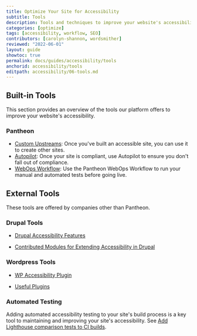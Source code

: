 ```yaml
---
title: Optimize Your Site for Accessibility
subtitle: Tools
description: Tools and techniques to improve your website's accessibility
categories: [optimize]
tags: [accessibility, workflow, SEO]
contributors: [carolyn-shannon, wordsmither]
reviewed: "2022-06-01"
layout: guide
showtoc: true
permalink: docs/guides/accessibility/tools
anchorid: accessibility/tools
editpath: accessibility/06-tools.md
---
```


## Built-in Tools

This section provides an overview of the tools our platform offers to improve your website's accessibility.

### Pantheon

- [Custom Upstreams](/custom-upstream): Once you've built an accessible site, you can use it to create other sites.
- [Autopilot](/guides/autopilot): Once your site is compliant, use Autopilot to ensure you don't fall out of compliance.
- [WebOps Workflow](/pantheon-workflow): Use the Pantheon WebOps Workflow to run your manual and automated tests before going live.

## External Tools

These tools are offered by companies other than Pantheon. 

### Drupal Tools

- [Drupal Accessibility Features](https://www.drupal.org/docs/accessibility/drupal-accessibility-features)

- [Contributed Modules for Extending Accessibility in Drupal](https://www.drupal.org/docs/accessibility/contributed-modules-for-extending-accessibility-in-drupal)

### Wordpress Tools

- [WP Accessibility Plugin](https://make.wordpress.org/accessibility/handbook/which-tools-can-i-use/wp-accessibility-plugin/)

- [Useful Plugins](https://make.wordpress.org/accessibility/handbook/which-tools-can-i-use/other-plugins-to-improve-accessibility/)

### Automated Testing

Adding automated accessibility testing to your site's build process is a key tool to maintaining and improving your site's accessibility. See [Add Lighthouse comparison tests to CI builds](/guides/frontend-performance/diagnostics#lighthouse).


